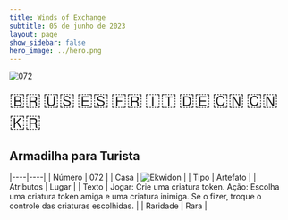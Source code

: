 ```yaml
---
title: Winds of Exchange
subtitle: 05 de junho de 2023
layout: page
show_sidebar: false
hero_image: ../hero.png
---
```


![072](https://mastervault-storage-prod.s3.amazonaws.com/media/card_front/pt/600_072_46b130898100_pt.png)

<span title="Português" style="font-size: 32px;cursor: pointer;" onclick="javascript:document.querySelector('img[alt=\'072\']').src=document.querySelector('img[alt=\'072\']').src.replace(/card_front\/[^/]+/, 'card_front/pt').replace(/_[^/.0-9]+\.png/, '_pt.png')">🇧🇷</span>
<span title="English" style="font-size: 32px;cursor: pointer;" onclick="javascript:document.querySelector('img[alt=\'072\']').src=document.querySelector('img[alt=\'072\']').src.replace(/card_front\/[^/]+/, 'card_front/en').replace(/_[^/.0-9]+\.png/, '_en.png')">🇺🇸</span>
<span title="Español" style="font-size: 32px;cursor: pointer;" onclick="javascript:document.querySelector('img[alt=\'072\']').src=document.querySelector('img[alt=\'072\']').src.replace(/card_front\/[^/]+/, 'card_front/es').replace(/_[^/.0-9]+\.png/, '_es.png')">🇪🇸</span>
<span title="Français" style="font-size: 32px;cursor: pointer;" onclick="javascript:document.querySelector('img[alt=\'072\']').src=document.querySelector('img[alt=\'072\']').src.replace(/card_front\/[^/]+/, 'card_front/fr').replace(/_[^/.0-9]+\.png/, '_fr.png')">🇫🇷</span>
<span title="Italiano" style="font-size: 32px;cursor: pointer;" onclick="javascript:document.querySelector('img[alt=\'072\']').src=document.querySelector('img[alt=\'072\']').src.replace(/card_front\/[^/]+/, 'card_front/it').replace(/_[^/.0-9]+\.png/, '_it.png')">🇮🇹</span>
<span title="Deutsche" style="font-size: 32px;cursor: pointer;" onclick="javascript:document.querySelector('img[alt=\'072\']').src=document.querySelector('img[alt=\'072\']').src.replace(/card_front\/[^/]+/, 'card_front/de').replace(/_[^/.0-9]+\.png/, '_de.png')">🇩🇪</span>
<span title="简体中文" style="font-size: 32px;cursor: pointer;" onclick="javascript:document.querySelector('img[alt=\'072\']').src=document.querySelector('img[alt=\'072\']').src.replace(/card_front\/[^/]+/, 'card_front/zh-hans').replace(/_[^/.0-9]+\.png/, '_zh-hans.png')">🇨🇳</span>
<span title="繁體中文" style="font-size: 32px;cursor: pointer;" onclick="javascript:document.querySelector('img[alt=\'072\']').src=document.querySelector('img[alt=\'072\']').src.replace(/card_front\/[^/]+/, 'card_front/zh-hant').replace(/_[^/.0-9]+\.png/, '_zh-hant.png')">🇨🇳</span>
<span title="한국어" style="font-size: 32px;cursor: pointer;" onclick="javascript:document.querySelector('img[alt=\'072\']').src=document.querySelector('img[alt=\'072\']').src.replace(/card_front\/[^/]+/, 'card_front/ko').replace(/_[^/.0-9]+\.png/, '_ko.png')">🇰🇷</span>

## Armadilha para Turista

|----|----|
| Número | 072 |
| Casa | ![Ekwidon](https://archonarcana.com/images/thumb/3/31/Ekwidon.png/25px-Ekwidon.png "Ekwidon") |
| Tipo | Artefato |
| Atributos | Lugar |
| Texto | Jogar: Crie uma criatura token.  Ação: Escolha uma criatura token amiga e uma criatura inimiga. Se o fizer, troque o controle das criaturas escolhidas. |
| Raridade | Rara |
